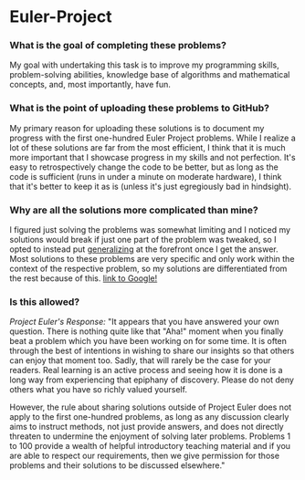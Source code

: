 # Euler-Project


### What is the goal of completing these problems?

My goal with undertaking this task is to improve my programming skills, problem-solving abilities, knowledge base of algorithms and mathematical concepts, and, most importantly, have fun.


### What is the point of uploading these problems to GitHub?

My primary reason for uploading these solutions is to document my progress with the first one-hundred Euler Project problems. While I realize a lot of these solutions are far from the most efficient, I think that it is much more important that I showcase progress in my skills and not perfection. It's easy to retrospectively change the code to be better, but as long as the code is sufficient (runs in under a minute on moderate hardware), I think that it's better to keep it as is (unless it's just egregiously bad in hindsight).


### Why are all the solutions more complicated than mine?

I figured just solving the problems was somewhat limiting and I noticed my solutions would break if just one part of the problem was tweaked, so I opted to instead put [generalizing](https://wiki.c2.com/?WhatIsGeneralization) at the forefront once I get the answer. Most solutions to these problems are very specific and only work within the context of the respective problem, so my solutions are differentiated from the rest because of this.
[link to Google!](http://google.com)



### Is this allowed?

*Project Euler's Response:*
  "It appears that you have answered your own question. There is nothing quite like that "Aha!" moment when you finally beat a problem which you have been working on for some time. It is often through the best of intentions in wishing to share our insights so that others can enjoy that moment too. Sadly, that will rarely be the case for your readers. Real learning is an active process and seeing how it is done is a long way from experiencing that epiphany of discovery. Please do not deny others what you have so richly valued yourself.

  However, the rule about sharing solutions outside of Project Euler does not apply to the first one-hundred problems, as long as any discussion clearly aims to instruct methods, not just provide answers, and does not directly threaten to undermine the enjoyment of solving later problems. Problems 1 to 100 provide a wealth of helpful introductory teaching material and if you are able to respect our requirements, then we give permission for those problems and their solutions to be discussed elsewhere."

